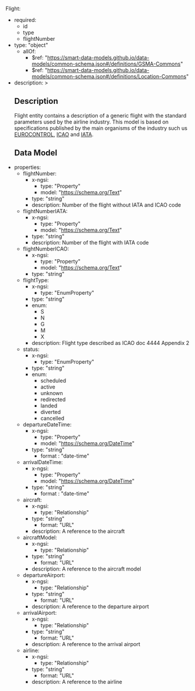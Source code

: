 Flight:
  - required:
    - id
    - type
    - flightNumber
  - type: "object"
    - allOf:
      - $ref: "https://smart-data-models.github.io/data-models/common-schema.json#/definitions/GSMA-Commons"
      - $ref: "https://smart-data-models.github.io/data-models/common-schema.json#/definitions/Location-Commons"
   - description: >
      ## Description
      Flight entity contains a description of a generic flight with the standard parameters used by the airline industry. This model is based on specifications published by the main organisms of the industry such us [EUROCONTROL](https://www.eurocontrol.int/), [ICAO](https://www.icao.int/) and [IATA](https://www.iata.org/).
      ## Data Model
  - properties:
    - flightNumber:
      - x-ngsi:
        - type: "Property"
        - model: "https://schema.org/Text"
      - type: "string"
      - description: Number of the flight without IATA and ICAO code
    - flightNumberIATA:
      - x-ngsi:
        - type: "Property"
        - model: "https://schema.org/Text"
      - type: "string"
      - description: Number of the flight with IATA code
    - flightNumberICAO:
      - x-ngsi:
        - type: "Property"
        - model: "https://schema.org/Text"
      - type: "string"
    - flightType:
      - x-ngsi:
        - type: "EnumProperty"
      - type: "string"
      - enum:
        - S
        - N
        - G
        - M
        - X
      - description: Flight type described as ICAO doc 4444 Appendix 2
    - status:
      - x-ngsi:
        - type: "EnumProperty"
      - type: "string"
      - enum:
        - scheduled
        - active
        - unknown
        - redirected
        - landed
        - diverted
        - cancelled
    - departureDateTime:
      - x-ngsi:
        - type: "Property"
        - model: "https://schema.org/DateTime"
      - type: "string"
         - format : "date-time"
    - arrivalDateTime:
      - x-ngsi:
        - type: "Property"
        - model: "https://schema.org/DateTime"
      - type: "string"
         - format : "date-time"
    - aircraft:
      - x-ngsi:
        - type: "Relationship"
      - type: "string"
        - format: "URL"
      - description: A reference to the aircraft
    - aircraftModel:
      - x-ngsi:
        - type: "Relationship"
      - type: "string"
        - format: "URL"
      - description: A reference to the aircraft model
    - departureAirport:
      - x-ngsi:
        - type: "Relationship"
      - type: "string"
        - format: "URL"
      - description: A reference to the departure airport
    - arrivalAirport:
      - x-ngsi:
        - type: "Relationship"
      - type: "string"
        - format: "URL"
      - description: A reference to the arrival airport
    - airline:
      - x-ngsi:
        - type: "Relationship"
      - type: "string"
        - format: "URL"
      - description: A reference to the airline      